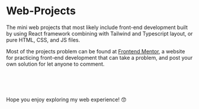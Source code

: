 # Web-Projects

The mini web projects that most likely include front-end development built by using React framework combining with Tailwind and Typescript layout, or pure HTML, CSS, and JS files.

Most of the projects problem can be found at [Frontend Mentor](https://www.frontendmentor.io), a website for practicing front-end development that can take a problem, and post your own solution for let anyone to comment.

</br>
</br>
</br>

Hope you enjoy exploring my web experience! 😙
